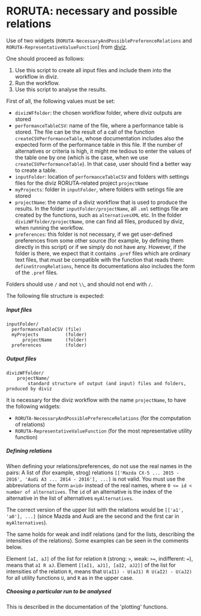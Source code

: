 # RORUTA: necessary and possible relations

Use of two widgets (`RORUTA-NecessaryAndPossiblePreferenceRelations` and `RORUTA-RepresentativeValueFunction`) from [diviz](http://www.decision-deck.org/diviz/download.html).


One should proceed as follows:
 
1. Use this script to create all input files and include them into the workflow in diviz.
2. Run the workflow.
3. Use this script to analyse the results.

First of all, the following values must be set:

- `divizWFfolder`: the chosen workflow folder, where diviz outputs are stored
- `performanceTableCSV`: name of the file, where a performance table is stored.
        The file can be the result of a call of the function `createCSVPerformanceTable`,
        whose documentation includes also the expected form of the performance table in
        this file.
        If the number of alternatives or criteria is high, it might me tedious to enter the values
        of the table one by one (which is the case, when we use `createCSVPerformanceTable`).
        In that case, user should find a better way to create a table.
- `inputFolder`: location of `performanceTableCSV` and folders with settings files for the diviz RORUTA-related project `projectName`
- `myProjects`: folder in `inputFolder`, where folders with setings file are stored
- `projectName`: the name of a diviz workflow that is used to produce the results.
        In the folder `inputFolder/projectName`, all `.xml` settings file are created
        by the functions, such as `alternativesXML` etc. In the folder `divizWFfolder/projectName`, one can find all files, produced by diviz,
        when running the workflow.
- `preferences`: this folder is not necessary, if we get user-defined preferences
        from some other source (for example, by defining them directly in this script)
        or if we simply do not have any.
        However, if the folder is there, we expect that it contains `.pref` files
        which are ordinary text files, that must be compatible with the function that reads them:
        `defineStrongRelations`, hence its documentations also includes the form of the `.pref` files.

Folders should use `/` and not `\\`, and should not end with `/`.


The following file structure is expected:

##### Input files
  ````
inputFolder/
    performanceTableCSV (file)
    myProjects          (folder)
        projectName     (folder)
    preferences         (folder)
````
##### Output files
````
divizWFfolder/
    projectName/
        standard structure of output (and input) files and folders, produced by diviz
````
It is necessary for the diviz workflow with the name `projectName`, to have the following widgets:

- `RORUTA-NecessaryAndPossiblePreferenceRelations` (for the computation of relations)
- `RORUTA-RepresentativeValueFunction` (for the most representative utility function)

##### Defining relations

When defining your relations/preferences, do not use the real names in the pairs:
A list of (for example, strog) relations
     `[['Mazda CX-5 ... 2015 - 2016', 'Audi A3 ... 2014 - 2016'], ...]`
is not valid. You must use the abbreviations of the form `a<id>` instead of the real names,
where `0 <= id < number of alternatives`. The `id` of an alternative is the index of the alternative
in the list of alternatives `myAlternatives`.

The correct version of the upper list with the relations
would be  `[['a1', 'a0'], ...]` (since Mazda and Audi are the second and the first car in `myAlternatives`).


The same holds for weak and indif relations (and for the lists, describing the intensities
of the relations). Some examples can be seen in the comments below.

Element `[aI, aJ]` of the list for relation `R` (strong: `>`, weak: `>=`, indifferent: `=`), means that
`aI R aJ`.
Element `[[aI1, aJ1], [aI2, aJ2]]` of the list for intensities of the relation `R`, means that
`U(aI1) - U(aJ1) R U(aI2) - U(aJ2)` for all utility functions `U`, and `R` as in the upper case.

##### Choosing a particular run to be analysed
This is described in the documentation of the 'plotting' functions.

